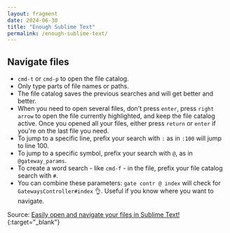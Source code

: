 ```yaml
---
layout: fragment
date: 2024-06-30
title: "Enough Sublime Text"
permalink: /enough-sublime-text/
---
```


## Navigate files

- `cmd-t` or `cmd-p` to open the file catalog.
- Only type parts of file names or paths.
- The file catalog saves the previous searches and will get better and better.
- When you need to open several files, don't press `enter`, press `right arrow` to open the file currently highlighted, and keep the file catalog active. Once you opened all your files, either press `return` or `enter` if you're on the last file you need.
- To jump to a specific line, prefix your search with `:` as in `:100` will jump to line 100.
- To jump to a specific symbol, prefix your search with `@`, as in `@gateway_params`.
- To create a word search - like `cmd-f` - in the file, prefix your file catalog search with `#`.
- You can combine these parameters: `gate contr @ index` will check for `GatewaysController#index` 👌. Useful if you know where you want to navigate.

Source: [Easily open and navigate your files in Sublime Text!](https://www.youtube.com/watch?v=YH6u2PRPfpg){:target="\_blank"}
